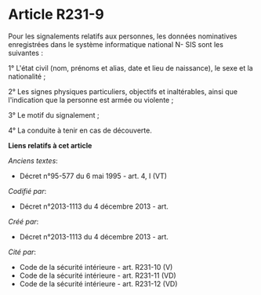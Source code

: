 # Article R231-9

Pour les signalements relatifs aux personnes, les données nominatives enregistrées dans le système informatique national N-
SIS sont les suivantes :

1° L'état civil (nom, prénoms et alias, date et lieu de naissance), le sexe et la nationalité ;

2° Les signes physiques particuliers, objectifs et inaltérables, ainsi que l'indication que la personne est armée ou
violente ;

3° Le motif du signalement ;

4° La conduite à tenir en cas de découverte.

**Liens relatifs à cet article**

_Anciens textes_:

  - Décret n°95-577 du 6 mai 1995 - art. 4, I (VT)

_Codifié par_:

  - Décret n°2013-1113 du 4 décembre 2013 - art.

_Créé par_:

  - Décret n°2013-1113 du 4 décembre 2013 - art.

_Cité par_:

  - Code de la sécurité intérieure - art. R231-10 (V)
  - Code de la sécurité intérieure - art. R231-11 (VD)
  - Code de la sécurité intérieure - art. R231-12 (VD)
